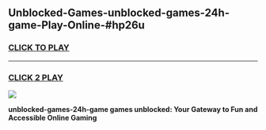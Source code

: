 
## Unblocked-Games-unblocked-games-24h-game-Play-Online-#hp26u
<h3>
<a href="https://premium.freeplayer.one?title=unblocked-games-24h-game&ref=27F">CLICK TO PLAY</a></h3>
<hr>

<h3>
<a href="https://premium.freeplayer.one?title=unblocked-games-24h-game&ref=27F">CLICK 2 PLAY</a>
  
</h3>

<a href="https://premium.freeplayer.one?title=unblocked-games-24h-game&ref=27F"><img src="https://clearcache.store/games.png"></a>


**unblocked-games-24h-game games unblocked: Your Gateway to Fun and Accessible Online Gaming**
